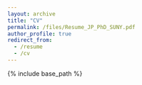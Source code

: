 ```yaml
---
layout: archive
title: "CV"
permalink: /files/Resume_JP_PhD_SUNY.pdf
author_profile: true
redirect_from:
  - /resume
  - /cv
---
```


{% include base_path %}


